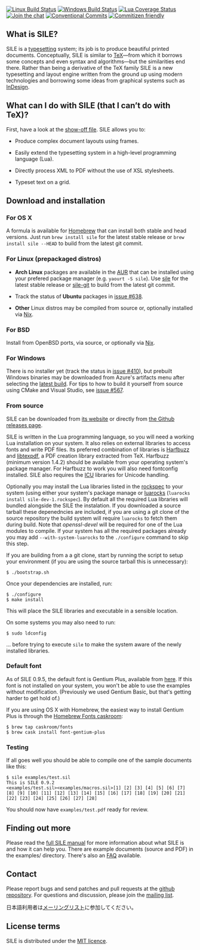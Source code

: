 [![Linux Build Status](https://travis-ci.com/simoncozens/sile.svg?branch=master)](https://travis-ci.com/simoncozens/sile)
[![Windows Build Status](https://simoncozens-github.visualstudio.com/sile/_apis/build/status/simoncozens.sile?branchName=master)](https://simoncozens-github.visualstudio.com/sile/_build/latest?definitionId=1&branchName=master)
[![Lua Coverage Status](https://coveralls.io/repos/simoncozens/sile/badge.svg?branch=master&service=github)](https://coveralls.io/github/simoncozens/sile?branch=master)
[![Join the chat](https://badges.gitter.im/simoncozens/sile.svg)](https://gitter.im/simoncozens/sile?utm_source=badge&utm_medium=badge&utm_campaign=pr-badge&utm_content=badge)
[![Conventional Commits](https://img.shields.io/badge/Conventional%20Commits-1.0.0-yellow.svg)](https://conventionalcommits.org)
[![Commitizen friendly](https://img.shields.io/badge/commitizen-friendly-brightgreen.svg)](http://commitizen.github.io/cz-cli/)

## What is SILE?

SILE is a [typesetting][typesetting] system; its job is to produce beautiful printed documents. Conceptually, SILE is similar to [TeX][tex]—from which it borrows some concepts and even syntax and algorithms—but the similarities end there. Rather than being a derivative of the TeX family SILE is a new typesetting and layout engine written from the ground up using modern technologies and borrowing some ideas from graphical systems such as [InDesign][indesign].

## What can I do with SILE (that I can’t do with TeX)?

First, have a look at the [show-off file][showoff]. SILE allows you to:

* Produce complex document layouts using frames.

* Easily extend the typesetting system in a high-level programming language (Lua). 

* Directly process XML to PDF without the use of XSL stylesheets.

* Typeset text on a grid.

## Download and installation

### For OS X

A formula is available for [Homebrew][brew] that can install both stable and head versions. Just run `brew install sile` for the latest stable release or `brew install sile --HEAD` to build from the latest git commit.

### For Linux (prepackaged distros)

* **Arch Linux** packages are available in the [AUR][aur] that can be installed using your prefered package manager (e.g. `yaourt -S sile`). Use [sile][aur-rel] for the latest stable release or [sile-git][aur-dev] to build from the latest git commit.

* Track the status of **Ubuntu** packages in [issue #638](https://github.com/simoncozens/sile/issues/638).

* **Other** Linux distros may be compiled from source or, optionally installed via [Nix][nix].

### For BSD

Install from OpenBSD ports, via source, or optionally via [Nix][nix].

### For Windows

There is no installer yet (track the status in [issue #410](https://github.com/simoncozens/sile/issues/638)), but prebuilt Windows binaries may be downloaded from Azure's artifacts menu after selecting the [latest  build][azure]. For tips to how to build it yourself from source using CMake and Visual Studio, see [issue #567](https://github.com/simoncozens/sile/pull/567).

### From source

SILE can be downloaded from [its website][sile] or directly from [the Github releases page][releases].

SILE is written in the Lua programming language, so you will need a working Lua installation on your system. It also relies on external libraries to access fonts and write PDF files. Its preferred combination of libraries is [Harfbuzz][harfbuzz] and [libtexpdf][], a PDF creation library extracted from TeX. Harfbuzz (minimum version 1.4.2) should be available from your operating system's package manager. For Harfbuzz to work you will also need fontconfig installed. SILE also requires the [ICU][icu] libraries for Unicode handling.

Optionally you may install the Lua libraries listed in the [rockspec][] to your system (using either your system's package manage or [luarocks][] (`luarocks install sile-dev-1.rockspec`). By default all the required Lua libraries will bundled alongside the SILE the instalation. If you downloaded a source tarball these depenedncies are included, if you are using a git clone of the source repository the build system will require `luarocks` to fetch them during build. Note that *openssl-devel* will be required for one of the Lua modules to compile. If your system has all the required packages already you may add `--with-system-luarocks` to the `./configure` command to skip this step.

If you are building from a a git clone, start by running the script to setup your environment (if you are using the source tarball this is unnecessary):

    $ ./bootstrap.sh

Once your dependencies are installed, run:

    $ ./configure
    $ make install

This will place the SILE libraries and executable in a sensible location.

On some systems you may also need to run:

    $ sudo ldconfig

… before trying to execute `sile` to make the system aware of the newly installed libraries.

### Default font

As of SILE 0.9.5, the default font is Gentium Plus, available from [here][gentium]. If this font is not installed on your system, you won't be able to use the examples without modification. (Previously we used Gentium Basic, but that's getting harder to get hold of.)

If you are using OS X with Homebrew, the easiest way to install Gentium Plus is through the [Homebrew Fonts caskroom][brewfonts]:

    $ brew tap caskroom/fonts
    $ brew cask install font-gentium-plus

### Testing

If all goes well you should be able to compile one of the sample documents like this:

    $ sile examples/test.sil
    This is SILE 0.9.2
    <examples/test.sil><examples/macros.sil>[1] [2] [3] [4] [5] [6] [7] [8] [9] [10] [11] [12] [13] [14] [15] [16] [17] [18] [19] [20] [21] [22] [23] [24] [25] [26] [27] [28]

You should now have `examples/test.pdf` ready for review.

## Finding out more

Please read the [full SILE manual][doc] for more information about what SILE is and how it can help you. There are example documents (source and PDF) in the examples/ directory. There's also an [FAQ][faq] available.

## Contact

Please report bugs and send patches and pull requests at the [github repository][github]. For questions and discussion, please join the [mailing list][list-en].

日本語利用者は[メーリングリスト][list-ja]に参加してください。

## License terms

SILE is distributed under the [MIT licence][license].

  [sile]: http://www.sile-typesetter.org/
  [releases]: https://github.com/simoncozens/sile/releases
  [azure]: https://simoncozens-github.visualstudio.com/sile/_build
  [rockspec]: https://github.com/simoncozens/sile/blob/master/sile-dev-1.rockspec
  [doc]: http://sile-typesetter.org/manual/sile-0.9.5.pdf
  [gentium]: http://software.sil.org/gentium/download/
  [github]: https://github.com/simoncozens/sile
  [license]: http://choosealicense.com/licenses/mit/
  [faq]: https://github.com/simoncozens/sile/wiki/faq
  [showoff]: https://rawgit.com/simoncozens/sile/b66b979a6dca0c60bd4aa2cbad3da36ae2073672/examples/showoff.pdf
  [luarocks]: http://luarocks.org/en/Download
  [harfbuzz]: http://www.freedesktop.org/wiki/Software/HarfBuzz/
  [icu]: http://icu-project.org
  [libtexpdf]: https://github.com/simoncozens/libtexpdf
  [aur]: https://wiki.archlinux.org/index.php/Arch_User_Repository
  [aur-rel]: https://aur.archlinux.org/packages/sile/
  [aur-dev]: https://aur.archlinux.org/packages/sile-git/
  [typesetting]: https://en.wikipedia.org/wiki/Typesetting
  [tex]: https://en.wikipedia.org/wiki/TeX
  [indesign]: https://en.wikipedia.org/wiki/Adobe_InDesign
  [brew]: http://brew.sh
  [brewfonts]: https://github.com/Homebrew/homebrew-cask-fonts
  [list-en]: https://groups.google.com/forum/#!forum/sile-users
  [list-ja]: https://groups.google.com/forum/#!forum/sile-users-ja
  [nix]: https://nixos.org/nix
